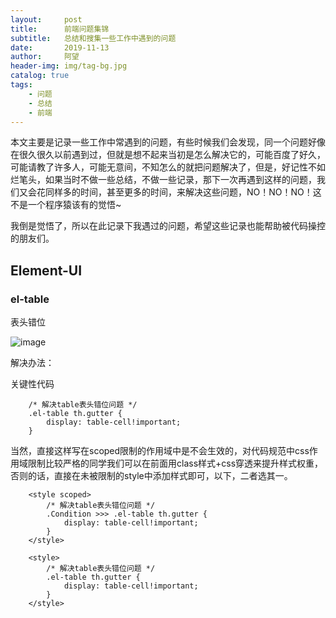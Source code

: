 ```yaml
---
layout:     post
title:      前端问题集锦
subtitle:   总结和搜集一些工作中遇到的问题
date:       2019-11-13
author:     阿望
header-img: img/tag-bg.jpg
catalog: true
tags:
    - 问题
    - 总结
    - 前端
---
```


本文主要是记录一些工作中常遇到的问题，有些时候我们会发现，同一个问题好像在很久很久以前遇到过，但就是想不起来当初是怎么解决它的，可能百度了好久，可能请教了许多人，可能无意间，不知怎么的就把问题解决了，但是，好记性不如烂笔头，如果当时不做一些总结，不做一些记录，那下一次再遇到这样的问题，我们又会花同样多的时间，甚至更多的时间，来解决这些问题，NO！NO！NO！这不是一个程序猿该有的觉悟~

我倒是觉悟了，所以在此记录下我遇过的问题，希望这些记录也能帮助被代码操控的朋友们。

## Element-UI

### el-table

表头错位

![image](https://awang0608.github.io/img/2019-11-13/table-header-dislocation.jpg)

解决办法：

关键性代码
    
```
    /* 解决table表头错位问题 */
    .el-table th.gutter {
        display: table-cell!important;
    }
```
当然，直接这样写在scoped限制的作用域中是不会生效的，对代码规范中css作用域限制比较严格的同学我们可以在前面用class样式+css穿透来提升样式权重，否则的话，直接在未被限制的style中添加样式即可，以下，二者选其一。

```
    <style scoped>
        /* 解决table表头错位问题 */
        .Condition >>> .el-table th.gutter {
            display: table-cell!important;
        }
    </style>
```
```
    <style>
        /* 解决table表头错位问题 */
        .el-table th.gutter {
            display: table-cell!important;
        }
    </style>
```